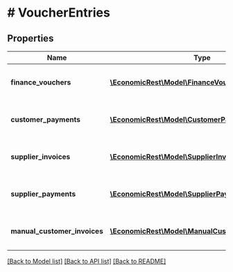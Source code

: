 # # VoucherEntries

## Properties

Name | Type | Description | Notes
------------ | ------------- | ------------- | -------------
**finance_vouchers** | [**\EconomicRest\Model\FinanceVoucherEntry[]**](FinanceVoucherEntry.md) | An array containing finance vouchers. | [optional]
**customer_payments** | [**\EconomicRest\Model\CustomerPaymentEntry[]**](CustomerPaymentEntry.md) | An array containing customer payments. | [optional]
**supplier_invoices** | [**\EconomicRest\Model\SupplierInvoiceEntry[]**](SupplierInvoiceEntry.md) | An array containing finance vouchers. | [optional]
**supplier_payments** | [**\EconomicRest\Model\SupplierPaymentEntry[]**](SupplierPaymentEntry.md) | An array containing finance vouchers. | [optional]
**manual_customer_invoices** | [**\EconomicRest\Model\ManualCustomerInvoiceEntry[]**](ManualCustomerInvoiceEntry.md) | An array containing finance vouchers. | [optional]

[[Back to Model list]](../../README.md#models) [[Back to API list]](../../README.md#endpoints) [[Back to README]](../../README.md)
